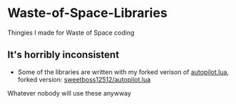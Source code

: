 # Waste-of-Space-Libraries

Thingies I made for Waste of Space coding

## It's horribly inconsistent

- Some of the libraries are written with my forked verison of [autopilot.lua](https://github.com/flxwed/autopilot.lua),  forked version: [sweetboss12512/autopilot.lua](https://github.com/sweetboss12512/autopilot.lua/tree/stable)
  
Whatever nobody will use these anywway
